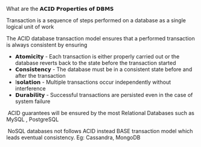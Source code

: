 What are the 𝗔𝗖𝗜𝗗 𝗣𝗿𝗼𝗽𝗲𝗿𝘁𝗶𝗲𝘀 𝗼𝗳 𝗗𝗕𝗠𝗦

Transaction is a sequence of steps performed on a database as a single logical unit of work

The ACID database transaction model ensures that a performed transaction is always consistent by ensuring
 
- 𝗔𝘁𝗼𝗺𝗶𝗰𝗶𝘁𝘆 - Each transaction is either properly carried out or the database reverts back to the state before the transaction started
- 𝗖𝗼𝗻𝘀𝗶𝘀𝘁𝗲𝗻𝗰𝘆 - The database must be in a consistent state before and after the transaction
- I𝘀𝗼𝗹𝗮𝘁𝗶𝗼𝗻 - Multiple transactions occur independently without interference
- 𝗗𝘂𝗿𝗮𝗯𝗶𝗹𝗶𝘁𝘆 - Successful transactions are persisted even in the case of system failure

 ACID guarantees will be ensured by the most Relational Databases such as MySQL , PostgreSQL
 
 NoSQL databases not follows ACID instead BASE transaction model which leads eventual consistency. Eg: Cassandra, MongoDB
